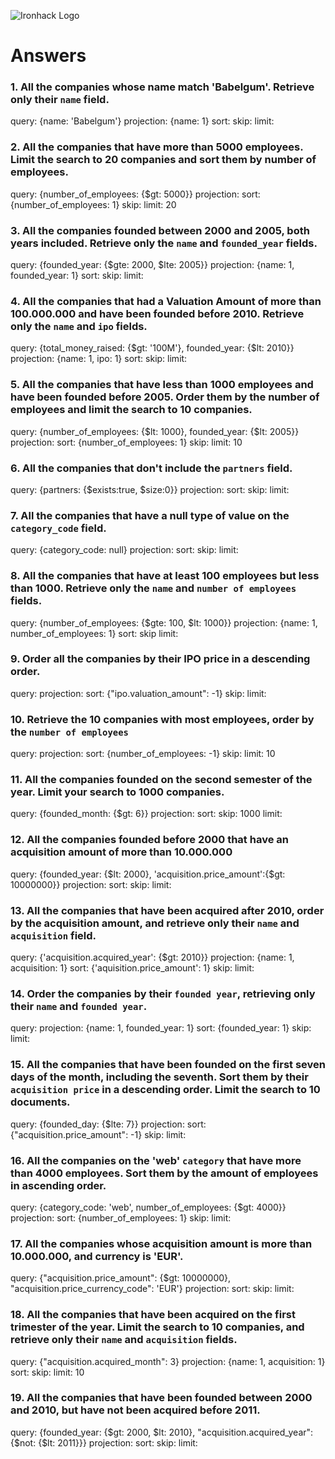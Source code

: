 ![Ironhack Logo](https://i.imgur.com/1QgrNNw.png)

# Answers

### 1. All the companies whose name match 'Babelgum'. Retrieve only their `name` field.

query: {name: 'Babelgum'}
projection: {name: 1}
sort:
skip:
limit:

### 2. All the companies that have more than 5000 employees. Limit the search to 20 companies and sort them by **number of employees**.

query: {number_of_employees: {$gt: 5000}}
projection:
sort: {number_of_employees: 1}
skip:
limit: 20

### 3. All the companies founded between 2000 and 2005, both years included. Retrieve only the `name` and `founded_year` fields.

query: {founded_year: {$gte: 2000, $lte: 2005}}
projection: {name: 1, founded_year: 1}
sort:
skip:
limit:

### 4. All the companies that had a Valuation Amount of more than 100.000.000 and have been founded before 2010. Retrieve only the `name` and `ipo` fields.

query: {total_money_raised: {$gt: '100M'}, founded_year: {$lt: 2010}}
projection: {name: 1, ipo: 1}
sort:
skip:
limit:

### 5. All the companies that have less than 1000 employees and have been founded before 2005. Order them by the number of employees and limit the search to 10 companies.

query: {number_of_employees: {$lt: 1000}, founded_year: {$lt: 2005}}
projection:
sort: {number_of_employees: 1}
skip:
limit: 10

### 6. All the companies that don't include the `partners` field.

query: {partners: {$exists:true, $size:0}}
projection:
sort:
skip:
limit:

### 7. All the companies that have a null type of value on the `category_code` field.

query: {category_code: null}
projection:
sort:
skip:
limit:

### 8. All the companies that have at least 100 employees but less than 1000. Retrieve only the `name` and `number of employees` fields.

query: {number_of_employees: {$gte: 100, $lt: 1000}}
projection: {name: 1, number_of_employees: 1}
sort:
skip
limit:

### 9. Order all the companies by their IPO price in a descending order.

query:
projection:
sort: {"ipo.valuation_amount": -1}
skip:
limit:

### 10. Retrieve the 10 companies with most employees, order by the `number of employees`

query:
projection:
sort: {number_of_employees: -1}
skip:
limit: 10

### 11. All the companies founded on the second semester of the year. Limit your search to 1000 companies.

query: {founded_month: {$gt: 6}}
projection:
sort:
skip: 1000
limit:

### 12. All the companies founded before 2000 that have an acquisition amount of more than 10.000.000

query: {founded_year: {$lt: 2000}, 'acquisition.price_amount':{$gt: 10000000}}
projection:
sort:
skip:
limit:

### 13. All the companies that have been acquired after 2010, order by the acquisition amount, and retrieve only their `name` and `acquisition` field.

query: {'acquisition.acquired_year': {$gt: 2010}}
projection: {name: 1, acquisition: 1}
sort: {'aquisition.price_amount': 1}
skip:
limit:

### 14. Order the companies by their `founded year`, retrieving only their `name` and `founded year`.

query:
projection: {name: 1, founded_year: 1}
sort: {founded_year: 1}
skip:
limit:

### 15. All the companies that have been founded on the first seven days of the month, including the seventh. Sort them by their `acquisition price` in a descending order. Limit the search to 10 documents.

query: {founded_day: {$lte: 7}}
projection:
sort: {"acquisition.price_amount": -1}
skip:
limit:

### 16. All the companies on the 'web' `category` that have more than 4000 employees. Sort them by the amount of employees in ascending order.

query: {category_code: 'web', number_of_employees: {$gt: 4000}}
projection:
sort: {number_of_employees: 1}
skip:
limit:

### 17. All the companies whose acquisition amount is more than 10.000.000, and currency is 'EUR'.

query: {"acquisition.price_amount": {$gt: 10000000}, "acquisition.price_currency_code": 'EUR'}
projection:
sort:
skip:
limit:

### 18. All the companies that have been acquired on the first trimester of the year. Limit the search to 10 companies, and retrieve only their `name` and `acquisition` fields.

query: {"acquisition.acquired_month": 3}
projection: {name: 1, acquisition: 1}
sort:
skip:
limit: 10

### 19. All the companies that have been founded between 2000 and 2010, but have not been acquired before 2011.

query: {founded_year: {$gt: 2000, $lt: 2010}, "acquisition.acquired_year": {$not: {$lt: 2011}}}
projection:
sort:
skip:
limit:
